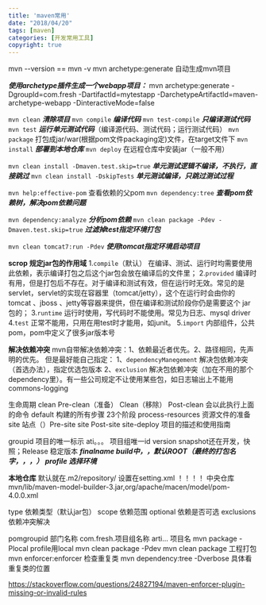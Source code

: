 ```yaml
---
title: 'maven常用'
date: "2018/04/20"
tags: [maven]
categories: [开发常用工具]
copyright: true
---
```

mvn --version == mvn -v
mvn archetype:generate 自动生成mvn项目

**_使用archetype插件生成一个webapp项目：_**
mvn archetype:generate -DgroupId=com.fresh -DartifactId=mytestapp -DarchetypeArtifactId=maven-archetype-webapp -DinteractiveMode=false

`mvn clean` **_清除项目_**
`mvn compile` **_编译代码_**
`mvn test-compile` **_只编译测试代码_**
`mvn test` **_运行单元测试代码_**（编译源代码、测试代码；运行测试代码）
`mvn package` 打包成jar/war(根据pom文件packaging定)文件，在target文件下
`mvn install` **_部署到本地仓库_**
`mvn deploy` 在远程仓库中安装jar（一般不用）

`mvn clean install -Dmaven.test.skip=true` **_单元测试逻辑不编译，不执行，直接跳过_**
`mvn clean install -DskipTests` **_单元测试编译，只跳过测试过程_**

`mvn help:effective-pom` 查看依赖的父pom
`mvn dependency:tree` **_查看pom依赖树，解决pom依赖问题_**

`mvn dependency:analyze`  **_分析pom依赖_**
`mvn clean package -Pdev -Dmaven.test.skip=true` **_过滤掉test指定环境打包_**

`mvn clean tomcat7:run -Pdev` **_使用tomcat指定环境启动项目_**

**scrop 规定jar包的作用域**
1.`compile`（默认） 在编译、测试、运行时均需要使用此依赖，表示编译打包之后这个jar包会放在编译后的文件里；
2.`provided` 编译时有用，但是打包后不存在。对于编译和测试有效，但在运行时无效。常见的是servlet，servlet的实现在容器里（tomcat/jetty），这个在运行时会由你的 tomcat 、jboss 、jetty等容器来提供，但在编译和测试阶段你仍是需要这个 jar 包的；
3.`runtime` 运行时使用，写代码时不能使用。常见为日志、mysql driver
4.`test` 正常不能用，只用在用test时才能用，如junit。
5.`import` 内部组件，公共pom，pom中定义了很多jar版本号

**解决依赖冲突**
mvn自带解决依赖冲突：1、依赖最近者优先。2、路径相同，先声明的优先。
但是最好能自己指定：
1、`dependencyManegement` 解决包依赖冲突（首选办法），指定优选包版本
2、`exclusion` 解决包依赖冲突（加在不用的那个dependency里）。有一些公司规定不让使用某些包，如日志输出上不能用commons-logging

生命周期
clean Pre-clean（准备） Clean（移除） Post-clean 会以此执行上面的命令
default 构建的所有步骤 23个阶段 process-resources 资源文件的准备
site 站点（）Pre-site site Post-site site-deploy 项目的描述和使用指南

groupid 项目的唯一标示
ati。。。 项目组唯一id
version snapshot还在开发，快照；Release 稳定版本
**_finalname build中，，默认ROOT（最终的打包名字，，，）_**
**_profile 选择环境_**

**本地仓库** 默认就在.m2/repository/ 设置在setting.xml ！！！！
中央仓库 mvn/lib/maven-model-builder-3.jar,org/apache/macen/model/pom-4.0.0.xml

type 依赖类型（默认jar包）
scope 依赖范围
optional 依赖是否可选
exclusions 依赖冲突解决

<modules>
<packaging>pom</ 使用一个命令进行多个模块的聚合

groupid 部门名称 com.fresh.项目组名称
arti... 项目名
mvn package -Plocal profile用local
mvn clean package -Pdev
mvn clean package 工程打包
mvn enforcer:enforcer 检查重复类
mvn dependency:tree -Dverbose 具体看重复类的位置

https://stackoverflow.com/questions/24827194/maven-enforcer-plugin-missing-or-invalid-rules
